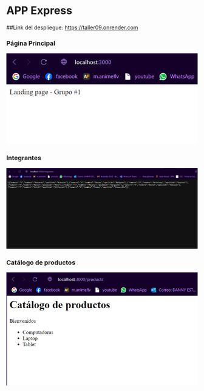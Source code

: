 
# APP Express


##Link del despliegue: 
https://taller09.onrender.com

### Página Principal
![image](/Imagenes/2.png)

### Integrantes
![image](/Imagenes/3.png)

### Catálogo de productos
![image](/Imagenes/1.png)
